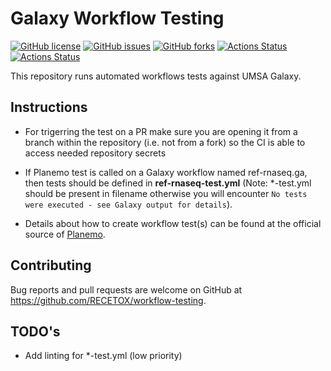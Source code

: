 # Galaxy Workflow Testing
[![GitHub license](https://img.shields.io/github/license/RECETOX/workflow-testing?logoColor=lightgrey&style=plastic)](https://github.com/RECETOX/workflow-testing/blob/main/LICENSE)
[![GitHub issues](https://img.shields.io/github/issues/RECETOX/workflow-testing?style=plastic)](https://github.com/RECETOX/workflow-testing/issues)
[![GitHub forks](https://img.shields.io/github/forks/RECETOX/workflow-testing?style=plastic)](https://github.com/RECETOX/workflow-testing/network)
[![Actions Status](https://github.com/RECETOX/workflow-testing/workflows/Galaxy%20Workflows%20Testing%20for%20Push%20and%20PR/badge.svg)](https://github.com/RECETOX/workflow-testing/actions)
[![Actions Status](https://github.com/RECETOX/workflow-testing/workflows/Weekly%20workflow%20testing/badge.svg)](https://github.com/RECETOX/workflow-testing/actions)

This repository runs automated workflows tests against UMSA Galaxy.

## Instructions

* For trigerring the test on a PR make sure you are opening it from a branch within the repository (i.e. not from a fork) so the CI is able to access needed repository secrets

* If Planemo test is called on a Galaxy workflow named ref-rnaseq.ga, then tests should be defined in **ref-rnaseq-test.yml** 
(Note: *-test.yml should be present in filename otherwise you will encounter `No tests were executed - see Galaxy output for details`).

* Details about how to create workflow test(s) can be found at the official source of 
[Planemo](https://planemo.readthedocs.io/en/latest/test_format.html#job).


## Contributing
Bug reports and pull requests are welcome on GitHub at https://github.com/RECETOX/workflow-testing.


## TODO's
- Add linting for *-test.yml (low priority)
